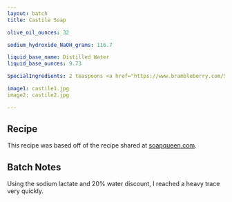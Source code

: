 ```yaml
---
layout: batch
title: Castile Soap

olive_oil_ounces: 32

sodium_hydroxide_NaOH_grams: 116.7

liquid_base_name: Distilled Water
liquid_base_ounces: 9.73

SpecialIngredients: 2 teaspoons <a href="https://www.brambleberry.com/Sodium-Lactate-P5127.aspx">sodium lactate</a>, 4 teaspoons <a href="http://amzn.to/1mO8E4M">French green clay</a>, 1.6 oz. <a href="https://www.brambleberry.com/Celestial-Waters-Cybilla-Fragrance-Oil-P3361.aspx">celestial waters cybilla fragrance oil</a>.

image1: castile1.jpg
image2; castile2.jpg

---
```


## Recipe
This recipe was based off of the recipe shared at [soapqueen.com](https://www.soapqueen.com/bath-and-body-tutorials/castile-cold-process-soap-tutorial/).

## Batch Notes
Using the sodium lactate and 20% water discount, I reached a heavy trace very quickly.